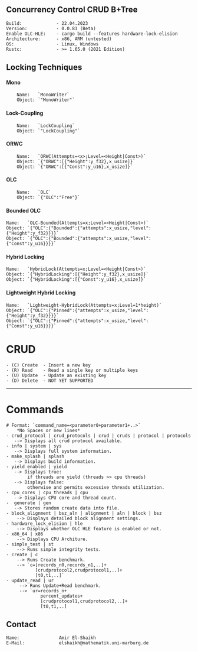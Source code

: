 ## Concurrency Control CRUD B+Tree
    Build:             - 22.04.2023
    Version:           - 0.0.81 (Beta)
    Enable OLC-HLE:    - cargo build --features hardware-lock-elision
    Architecture:      - x86, ARM (untested)
    OS:                - Linux, Windows
    Rustc:             - >= 1.65.0 (2021 Edition)
## Locking Techniques
#### Mono
        Name:   `MonoWriter`
        Object: `"MonoWriter"`

#### Lock-Coupling
        Name:   `LockCoupling`
        Object: `"LockCoupling"`
#### ORWC
        Name:   `ORWC(Attempts=<x>;Level=<Height|Const>)`
        Object: `{"ORWC":[{"Height":y_f32},x_usize]}`
        Object: `{"ORWC":[{"Const":y_u16},x_usize]}`
#### OLC
        Name:   `OLC`
        Object: `{"OLC":"Free"}`
#### Bounded OLC
    Name: 	`OLC-Bounded(Attempts=x;Level=<Height|Const>)`
    Object: `{"OLC":{"Bounded":{"attempts":x_usize,"level":{"Height":y_f32}}}}`
    Object: `{"OLC":{"Bounded":{"attempts":x_usize,"level":{"Const":y_u16}}}}`
#### Hybrid Locking
    Name: 	`HybridLock(Attempts=x;Level=<Height|Const>)`
    Object: `{"HybridLocking":[{"Height":y_f32},x_usize]}`
    Object: `{"HybridLocking":[{"Const":y_u16},x_usize]}`
#### Lightweight Hybrid Locking
    Name: 	`Lightweight-HybridLock(Attempts=x;Level=1*height)`
    Object: `{"OLC":{"Pinned":{"attempts":x_usize,"level":{"Height":y_f32}}}}`
    Object: `{"OLC":{"Pinned":{"attempts":x_usize,"level":{"Const":y_u16}}}}`
# CRUD
    - (C) Create  - Insert a new key
    - (R) Read    - Read a single key or multiple keys
    - (U) Update  - Update an existing key
    - (D) Delete  - NOT YET SUPPORTED
---------------------------------------
# Commands
    # Format: `command_name=<parameter0+parameter1+..>`
        *No Spaces or new lines*
    - crud_protocol | crud_protocols | crud | cruds | protocol | protocols
       --> Displays all crud protocol available.
    - info | system | sys
       --> Displays full system information.
    - make_splash | splash
       --> Displays build information.
    - yield_enabled | yield
       --> Displays true:
            if threads are yield (threads >> cpu threads)
       --> Displays false:
            otherwise and permits excessive threads utilization.
    - cpu_cores | cpu_threads | cpu
       --> Displays CPU core and thread count.
    -  generate | gen
       --> Stores random create data into file.
    - block_alignment | bsz_aln | alignment | aln | block | bsz
        --> Displays detailed block alignment settings.
    - hardware_lock_elision | hle
        --> Displays whether OLC HLE feature is enabled or not.
    - x86_64 | x86
        --> Displays CPU Architure.
    - simple_test | st
        --> Runs simple integrity tests.
    - create | c
        --> Runs Create benchmark.
        --> `c=[records_n0,records_n1,..]+
               [crudprotocol2,crudprotocol1,..]+
               [t0,t1,..]`
    - update_read | ur
         --> Runs Update+Read benchmark.
         --> `ur=records_n+
                 percent_updates+
                 [crudprotocol1,crudprotocol2,..]+
                 [t0,t1,..]
## Contact
    Name:               Amir El-Shaikh
    E-Mail:             elshaikh@mathematik.uni-marburg.de
